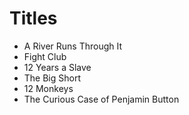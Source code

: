 # Titles

- A River Runs Through It
- Fight Club
- 12 Years a Slave
- The Big Short
- 12 Monkeys
- The Curious Case of Penjamin Button
